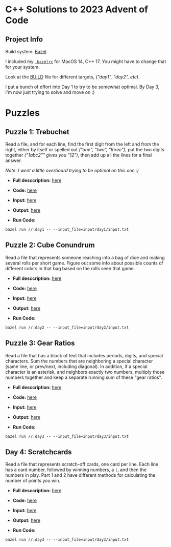 C++ Solutions to 2023 Advent of Code
====================================

Project Info
------------

Build system: [Bazel](https://bazel.build)

I included my [`.bazelrc`](.bazelrc) for MacOS 14, C++ 17. You might have to change that for your system.

Look at the [BUILD](BUILD) file for different targets, _("day1", "day2", etc)_.

I put a bunch of effort into Day 1 to try to be somewhat optimal. By Day 3, I'm now just trying to solve
and move on :)

Puzzles
=======

Puzzle 1: Trebuchet
-------------------

Read a file, and for each line, find the first digit from the left and from the right, either by itself or
spelled out _("one", "two", "three")_, put the two digits together _("1abc2"" gives you "12")_, then add
up all the lines for a final answer.

_Note: I went a little overboard trying to be optimal on this one :)_

- **Full desccription:** [here](DAY_1.md)

- **Code:** [here](day1.cc)

- **Input:** [here](input/day1/input.txt)

- **Output:** [here](output/day1.txt)

- **Run Code:**

```
bazel run //:day1 -- --input_file=input/day1/input.txt
```

Puzzle 2: Cube Conundrum
------------------------

Read a file that represents someone reaching into a bag of dice and making several rolls per short
game. Figure out some info about possible counts of different colors in that bag based on the rolls
seen that game.

- **Full desccription:** [here](DAY_2.md)

- **Code:** [here](day2.cc)

- **Input:** [here](input/day2/input.txt)

- **Output:** [here](output/day2.txt)

- **Run Code:**

```
bazel run //:day2 -- --input_file=input/day2/input.txt
```

Puzzle 3: Gear Ratios
---------------------

Read a file that has a block of text that includes periods, digits, and special characters. Sum
the numbers that are neighboring a special character (same line, or prev/next, including diagonal).
In addition, if a special character is an asterisk, and neighbors exactly two numbers, multiply
those numbers together and keep a separate running sum of these "gear ratios".

- **Full desccription:** [here](DAY_3.md)

- **Code:** [here](day3.cc)

- **Input:** [here](input/day3/input.txt)

- **Output:** [here](output/day3.txt)

- **Run Code:**

```
bazel run //:day3 -- --input_file=input/day3/input.txt
```

Day 4: Scratchcards
-------------------

Read a file that represents scratch-off cards, one card per line. Each line has a card number, followed
by winning numbers, a `|`, and then the numbers in play. Part 1 and 2 have different methods for
calculating the number of points you win.

- **Full desccription:** [here](DAY_4.md)

- **Code:** [here](day4.cc)

- **Input:** [here](input/day4/input.txt)

- **Output:** [here](output/day4.txt)

- **Run Code:**

```
bazel run //:day3 -- --input_file=input/day3/input.txt
```
